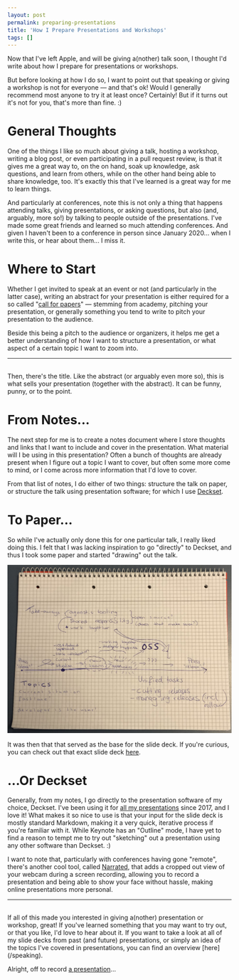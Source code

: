 ```yaml
---
layout: post
permalink: preparing-presentations
title: 'How I Prepare Presentations and Workshops'
tags: []
---
```


Now that I've left Apple, and will be giving a(nother) talk soon, I thought I'd
write about how I prepare for presentations or workshops.

But before looking at how I do so, I want to point out that speaking or giving
a workshop is not for everyone — and that's ok! Would I generally recommend
most anyone to try it at least once? Certainly! But if it turns out it's not
for you, that's more than fine. :)

# General Thoughts

One of the things I like so much about giving a talk, hosting a workshop,
writing a blog post, or even participating in a pull request review, is that
it gives me a great way to, on the on hand, soak up knowledge, ask questions,
and learn from others, while on the other hand being able to share knowledge,
too. It's exactly this that I've learned is a great way for me to learn things.

And particularly at conferences, note this is not only a thing that happens
attending talks, giving presentations, or asking questions, but also (and,
arguably, more so!) by talking to people outside of the presentations. I've
made some great friends and learned so much attending conferences. And given
I haven't been to a conference in person since January 2020... when I write
this, or hear about them... I miss it.

# Where to Start

Whether I get invited to speak at an event or not (and particularly in the
latter case), writing an abstract for your presentation is either required for
a so called "[call for papers](https://en.wikipedia.org/wiki/Academic_conference#Organization)" —
stemming from academy, pitching your presentation, or generally something you
tend to write to pitch your presentation to the audience.

Beside this being a pitch to the audience or organizers, it helps me get a
better understanding of how I want to structure a presentation, or what aspect
of a certain topic I want to zoom into.

---
<br />
Then, there's the title. Like the abstract (or arguably even more so), this is
what sells your presentation (together with the abstract). It can be funny,
punny, or to the point.

# From Notes...

The next step for me is to create a notes document where I store thoughts and
links that I want to include and cover in the presentation. What material will
I be using in this presentation? Often a bunch of thoughts are already present
when I figure out a topic I want to cover, but often some more come to mind, or
I come across more information that I'd love to cover.

From that list of notes, I do either of two things: structure the talk on paper,
or structure the talk using presentation software; for which I use [Deckset](https://www.deckset.com).

# To Paper...

So while I've actually only done this for one particular talk, I really liked
doing this. I felt that I was lacking inspiration to go "directly" to Deckset,
and thus I took some paper and started "drawing" out the talk.

![Presentation notes, describing — with drawings — a talk on automating release proccesses.](/assets/blog-images/presentation-notes.jpg)

It was then that that served as the base for the slide deck. If you're curious,
you can check out that exact slide deck [here](https://speakerdeck.com/basthomas/tackling-continuous-releases-for-xings-mobile-apps).

# ...Or Deckset

Generally, from my notes, I go directly to the presentation software of my
choice, Deckset. I've been using it for [all my presentations](/speaking) since
2017, and I love it! What makes it so nice to use is that your input for the
slide deck is mostly standard Markdown, making it a very quick, iterative
process if you're familiar with it. While Keynote has an "Outline" mode, I have
yet to find a reason to tempt me to try out "sketching" out a presentation
using any other software than Deckset. :)

I want to note that, particularly with conferences having gone "remote", there's
another cool tool, called [Narrated](https://www.buildandshipapps.com), that
adds a cropped out view of your webcam during a screen recording, allowing you
to record a presentation and being able to show your face without hassle,
making online presentations more personal.

---
<br />
If all of this made you interested in giving a(nother) presentation or workshop,
great! If you've learned something that you may want to try out, or that you
like, I'd love to hear about it. If you want to take a look at all of my slide
decks from past (and future) presentations, or simply an idea of the topics
I've covered in presentations, you can find an overview [here](/speaking).

Alright, off to record [a presentation](https://twitter.com/basthomas/status/1442165862820089856)...
